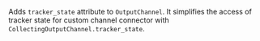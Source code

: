 Adds `tracker_state` attribute to `OutputChannel`. It simplifies the access of tracker state for custom channel connector with `CollectingOutputChannel.tracker_state`.
